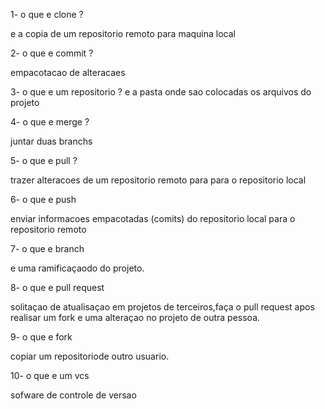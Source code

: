 1- o que e clone ?

e a copia de um repositorio remoto para maquina local

2- o que e commit ?

empacotacao de alteracaes

3- o que e um repositorio ? 
 e a pasta onde sao colocadas os arquivos do projeto

4- o que e merge ?

juntar duas branchs

5- o que e pull ?

trazer alteracoes de um repositorio remoto para para o repositorio local 

6- o que e push

enviar informacoes empacotadas (comits) do repositorio local para o repositorio remoto

7- o que e branch

e uma ramificaçaodo do projeto.

8- o que e pull request
 
solitaçao de atualisaçao em projetos de terceiros,faça o pull request apos realisar um fork e uma alteraçao no projeto de outra pessoa.

9- o que e fork 

copiar um repositoriode outro usuario.

10- o que e um vcs 

sofware de controle de versao